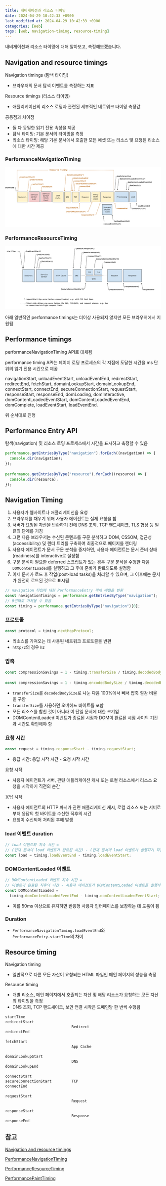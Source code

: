 ```yaml
---
title: 내비게이션과 리소스 타이밍
date: 2024-04-29 10:42:33 +0900
last_modified_at: 2024-04-29 10:42:33 +0900
categories: [Web]
tags: [web, navigation-timing, resource-timing]
---
```


내비게이션과 리소스 타이밍에 대해 알아보고, 측정해보겠습니다.

## Navigation and resource timings

Navigation timings (탐색 타이밍)

- 브라우저의 문서 탐색 이벤트를 측정하는 지표

Resource timings (리소스 타이밍)

- 애플리케이션의 리소스 로딩과 관련된 세부적인 네트워크 타이밍 측정값

공통점과 차이점

- 둘 다 동일한 읽기 전용 속성을 제공
- 탐색 타이밍: 기본 문서의 타이밍을 측정
- 리소스 타이밍: 해당 기본 문서에서 호출한 모든 애셋 또는 리소스 및 요청된 리소스에 대한 시간 제공

### PerformanceNavigationTiming

![timestamp-diagram1](../../assets/img/posts/2024/04/timestamp-diagram1.svg)

### PerformanceResourceTiming

![timestamp-diagram2](../../assets/img/posts/2024/04/timestamp-diagram2.svg)

아래 일반적인 performance timings는 더이상 사용되지 않지만 모든 브라우저에서 지원됨

## Performance timings

performanceNavigationTiming API로 대체됨

performance timing API는 페이지 로딩 프로세스의 각 지점에 도달한 시간을 ms 단위의 읽기 전용 시간으로 제공

navigationStart, unloadEventStart, unloadEventEnd, redirectStart, redirectEnd, fetchStart, domainLookupStart, domainLookupEnd, connectStart, connectEnd, secureConnectionStart, requestStart, responseStart, responseEnd, domLoading, domInteractive, domContentLoadedEventStart, domContentLoadedEventEnd, domComplete, loadEventStart, loadEventEnd.

위 순서대로 진행

## Performance Entry API

탐색(navigation) 및 리소스 로딩 프로세스에서 시간을 표시하고 측정할 수 있음

```javascript
performance.getEntriesByType("navigation").forEach((navigation) => {
  console.dir(navigation);
});

performance.getEntriesByType("resource").forEach((resource) => {
  console.dir(resource);
});
```

## Navigation Timing

1. 사용자가 웹사이트나 애플리케이션을 요청
2. 브라우저를 채우기 위해 사용자 에이전트는 실제 요청을 함
3. 서버가 요청된 자산을 반환하기 전에 DNS 조회, TCP 핸드셰이크, TLS 협상 등 일련의 단계를 거침
4. 그런 다음 브라우저는 수신된 콘텐츠를 구문 분석하고 DOM, CSSOM, 접근성(accessibility) 및 렌더 트리를 구축하여 최종적으로 페이지를 렌더링
5. 사용자 에이전트가 문서 구문 분석을 중지하면, 사용자 에이전트는 문서 준비 상태(readiness)를 interactive로 설정함
6. 구문 분석이 필요한 deferred 스크립트가 있는 경우 구문 분석을 수행한 다음 `DOMContentLoaded`를 실행하고 그 후에 준비가 완료되도록 설정함
7. 이제 문서가 로드 후 작업(post-load tasks)을 처리할 수 있으며, 그 이후에는 문서가 완전히 로드된 것으로 표시됨

```javascript
// navigation 타입에 대한 PerformanceEntry 객체 배열을 반환
const navigationTimings = performance.getEntriesByType("navigation");
// 0번째로 가져올 수 있음
const timing = performance.getEntriesByType("navigation")[0];
```

### 프로토콜

```javascript
const protocol = timing.nextHopProtocol;
```

- 리소스를 가져오는 데 사용된 네트워크 프로토콜을 반환
- `http/2`의 경우 `h2`

### 압축

```javascript
const compressionSavings = 1 - timing.transferSize / timing.decodedBodySize;

const compressionSavings = 1 - timing.encodedBodySize / timing.decodedBodySize;
```

- `transferSize`를 `decodedBodySize`로 나눈 다음 100%에서 빼서 압축 절감 비율을 구함
- `transferSize`를 사용하면 오버헤드 바이트를 포함
- 모든 리소스를 합친 것이 아니라 이 단일 문서에 대한 크기임
- DOMContentLoaded 이벤트가 종료된 시점과 DOM이 완료된 시점 사이의 기간과 시간도 확인해야 함

### 요청 시간

```javascript
const request = timing.responseStart - timing.requestStart;
```

- 응답 시간: 응답 시작 시간 - 요청 시작 시간

요청 시작

- 사용자 에이전트가 서버, 관련 애플리케이션 캐시 또는 로컬 리소스에서 리소스 요청을 시작하기 직전의 순간

응답 시작

- 사용자 에이전트의 HTTP 파서가 관련 애플리케이션 캐시, 로컬 리소스 또는 서버로부터 응답의 첫 바이트를 수신한 직후의 시간
- 요청이 수신되어 처리된 후에 발생

### load 이벤트 duration

```javascript
// load 이벤트의 지속 시간 =
// (현재 문서의 load 이벤트가 완료된 시간) - (현재 문서의 load 이벤트가 실행되기 직전의 시간)
const load = timing.loadEventEnd - timing.loadEventStart;
```

### DOMContentLoaded 이벤트

```javascript
// DOMContentLoaded 이벤트 지속 시간 =
// 이벤트가 완료된 직후의 시간 - 사용자 에이전트가 DOMContentLoaded 이벤트를 실행하기 직전의 시간
const DOMContentLoaded =
  timing.domContentLoadedEventEnd - timing.domContentLoadedEventStart;
```

- 이를 50ms 이상으로 유지하면 반응형 사용자 인터페이스를 보장하는 데 도움이 됨

### Duration

- `PerformanceNavigationTiming.loadEventEnd`와 `PerformanceEntry.startTime`의 차이

## Resource timing

Navigation timing

- 일반적으로 다른 모든 자산이 요청되는 HTML 파일인 메인 페이지의 성능을 측정

Resource timing

- 개별 리소스, 메인 페이지에서 호출되는 자산 및 해당 리소스가 요청하는 모든 자산의 타이밍을 측정
- DNS 조회, TCP 핸드셰이크, 보안 연결 시작은 도메인당 한 번씩 수행됨

```
startTime
redirectStart
                              Redirect
redirectEnd

fetchStart
                              App Cache

domainLookupStart
                              DNS
domainLookupEnd

connectStart
secureConnectionStart         TCP
connectEnd

requestStart
                              Request

responseStart
                              Response
responseEnd
```

## 참고

[Navigation and resource timings](https://developer.mozilla.org/en-US/docs/Web/Performance/Navigation_and_resource_timings)

[PerformanceNavigationTiming](https://developer.mozilla.org/en-US/docs/Web/API/PerformanceNavigationTiming)

[PerformanceResourceTiming](https://developer.mozilla.org/en-US/docs/Web/API/PerformanceResourceTiming)

[PerformancePaintTiming](https://developer.mozilla.org/en-US/docs/Web/API/PerformancePaintTiming)
